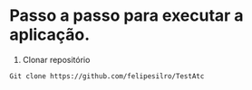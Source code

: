 # Passo a passo para executar a aplicação.

1) Clonar repositório

```sh
Git clone https://github.com/felipesilro/TestAtc
```
